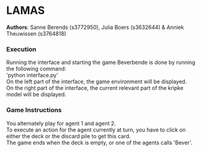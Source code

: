 # LAMAS
**Authors**: Sanne Berends (s3772950), Julia Boers (s3632644) & Anniek Theuwissen (s3764818)

### Execution
Running the interface and starting the game Beverbende is done by running the following command: \
'python interface.py' \
On the left part of the interface, the game environment will be displayed. \
On the right part of the interface, the current relevant part of the kripke model will be displayed.

### Game Instructions
You alternately play for agent 1 and agent 2. \
To execute an action for the agent currently at turn, you have to click on either the deck or the discard pile to get this card. \
The game ends when the deck is empty, or one of the agents calls 'Bever'.

